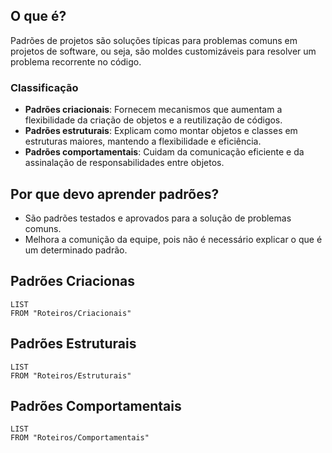 ## **O que é?**
Padrões de projetos são soluções típicas para problemas comuns em projetos de software, ou seja, são moldes customizáveis para resolver um problema recorrente no código.

### **Classificação**
- **Padrões criacionais**: Fornecem mecanismos que aumentam a flexibilidade da criação de objetos e a reutilização de códigos.
- **Padrões estruturais**: Explicam como montar objetos e classes em estruturas maiores, mantendo a flexibilidade e eficiência.
- **Padrões comportamentais**: Cuidam da comunicação eficiente e da assinalação de responsabilidades entre objetos.

## **Por que devo aprender padrões?**
- São padrões testados e aprovados para a solução de problemas comuns.
- Melhora a comunição da equipe, pois não é necessário explicar o que é um determinado padrão.

## **Padrões Criacionas**
```dataview
LIST
FROM "Roteiros/Criacionais"
```

## **Padrões Estruturais**
```dataview
LIST
FROM "Roteiros/Estruturais"
```

## Padrões Comportamentais
```dataview
LIST
FROM "Roteiros/Comportamentais"
```